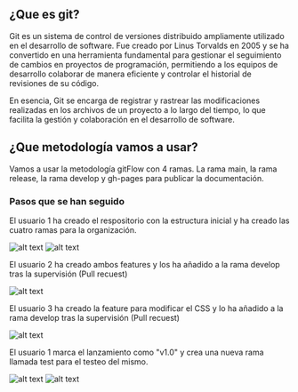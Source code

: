 <h2>¿Que es git?</h2>

Git es un sistema de control de versiones distribuido ampliamente utilizado en el desarrollo de software. Fue creado por Linus Torvalds en 2005 y se ha convertido en una herramienta fundamental para gestionar el seguimiento de cambios en proyectos de programación, permitiendo a los equipos de desarrollo colaborar de manera eficiente y controlar el historial de revisiones de su código.

En esencia, Git se encarga de registrar y rastrear las modificaciones realizadas en los archivos de un proyecto a lo largo del tiempo, lo que facilita la gestión y colaboración en el desarrollo de software.

<h2>¿Que metodología vamos a usar?</h2>

Vamos a usar la metodología gitFlow con 4 ramas. La rama main, la rama release, la rama develop y gh-pages para publicar la documentación.





<h3>Pasos que se han seguido</h3>

El usuario 1 ha creado el respositorio con la estructura inicial y ha creado las cuatro ramas para la organización.

![alt text](https://i.imgur.com/2lCqyPs.png)
![alt text](https://i.imgur.com/xPTpL1C.png)


El usuario 2 ha creado ambos features y los ha añadido a la rama develop tras la supervisión (Pull recuest)

![alt text](https://i.imgur.com/NTvltCI.png)

El usuario 3 ha creado la feature para modificar el CSS y lo ha añadido a la rama develop tras la supervisión (Pull recuest)

![alt text](https://i.imgur.com/cxD0kWz.png)

El usuario 1 marca el lanzamiento como "v1.0" y crea una nueva rama llamada test para el testeo del mismo.

![alt text](https://i.imgur.com/cXnlhAu.png)
![alt text](https://i.imgur.com/XNmgSEX.png)